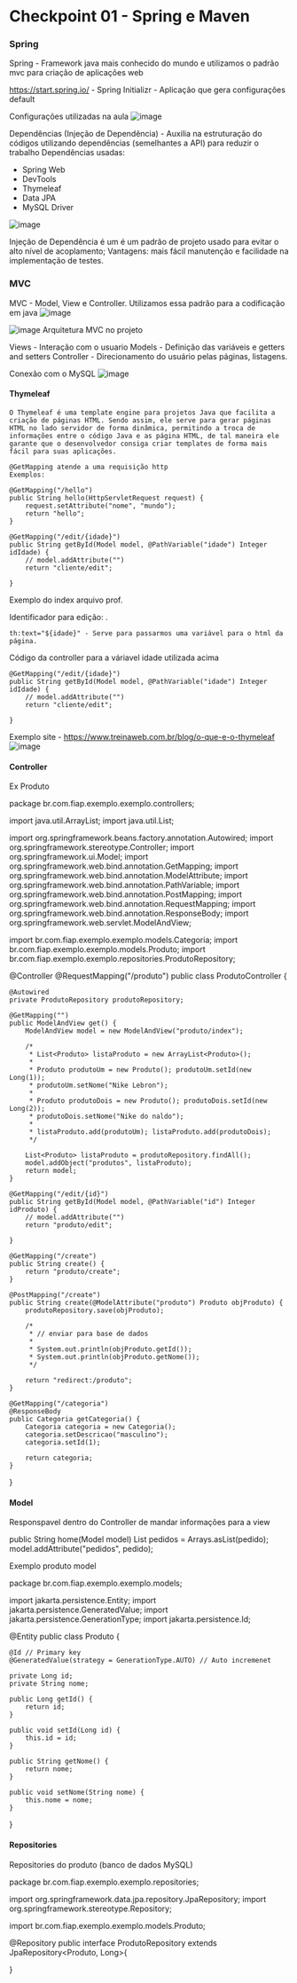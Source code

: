 # Checkpoint 01 - Spring e Maven


### Spring

Spring -  Framework java mais conhecido do mundo e utilizamos o padrão mvc para criação de aplicações web

https://start.spring.io/ - Spring Initializr - Aplicação que gera configurações default 

Configurações utilizadas na aula
![image](https://user-images.githubusercontent.com/82169520/227972728-3241db48-c263-4b9a-b425-5e2af6dbc2f3.png)

Dependências (Injeção de Dependência) - Auxilia na estruturação do códigos utilizando dependências (semelhantes a API) para reduzir o trabalho
Dependências usadas:
- Spring Web
- DevTools
- Thymeleaf
- Data JPA
- MySQL Driver

![image](https://user-images.githubusercontent.com/82169520/227974236-0a5a506f-9626-4fa4-b9f4-df7b4ce7ea0f.png)


Injeção de Dependência é um é um padrão de projeto usado para evitar o alto nível de acoplamento;
Vantagens: mais fácil manutenção e facilidade na implementação de testes.

### MVC

MVC - Model, View e Controller. Utilizamos essa padrão para a codificação em java
![image](https://user-images.githubusercontent.com/82169520/227969237-883757a0-570b-4826-9ae7-c89deccb5e77.png)

![image](https://user-images.githubusercontent.com/82169520/227970832-3a5fa43c-7ed6-494a-b737-be530287fd21.png)
Arquitetura MVC no projeto

Views - Interação com o usuario
Models - Definição das variáveis e getters and setters
Controller - Direcionamento do usuário pelas páginas, listagens.

Conexão com o MySQL
![image](https://user-images.githubusercontent.com/82169520/227973942-e6aa8366-2ea8-4b00-b1aa-b87db2d1cd43.png)

#### Thymeleaf 
	
	O Thymeleaf é uma template engine para projetos Java que facilita a criação de páginas HTML. Sendo assim, ele serve para gerar páginas HTML no lado servidor de forma dinâmica, permitindo a troca de informações entre o código Java e as página HTML, de tal maneira ele garante que o desenvolvedor consiga criar templates de forma mais fácil para suas aplicações.
	
	@GetMapping atende a uma requisição http
	Exemplos:
	
	@GetMapping("/hello")
	public String hello(HttpServletRequest request) {
		request.setAttribute("nome", "mundo");
		return "hello";
	}
	
	@GetMapping("/edit/{idade}")
	public String getById(Model model, @PathVariable("idade") Integer idIdade) {
		// model.addAttribute("")
		return "cliente/edit";

	}

Exemplo do index arquivo prof.

<p>
		Identificador para edição: <span th:text="${idade}"></span>.
	</p>
	
	th:text="${idade}" - Serve para passarmos uma variável para o html da página.
	
Código da controller para a váriavel idade utilizada acima

	@GetMapping("/edit/{idade}")
	public String getById(Model model, @PathVariable("idade") Integer idIdade) {
		// model.addAttribute("")
		return "cliente/edit";

	}
	
Exemplo site - https://www.treinaweb.com.br/blog/o-que-e-o-thymeleaf
![image](https://user-images.githubusercontent.com/82169520/228570304-b447a3f5-abf6-4589-a938-ab87c0e0d4d6.png)


#### Controller

Ex Produto
  
package br.com.fiap.exemplo.exemplo.controllers;

import java.util.ArrayList;
import java.util.List;

import org.springframework.beans.factory.annotation.Autowired;
import org.springframework.stereotype.Controller;
import org.springframework.ui.Model;
import org.springframework.web.bind.annotation.GetMapping;
import org.springframework.web.bind.annotation.ModelAttribute;
import org.springframework.web.bind.annotation.PathVariable;
import org.springframework.web.bind.annotation.PostMapping;
import org.springframework.web.bind.annotation.RequestMapping;
import org.springframework.web.bind.annotation.ResponseBody;
import org.springframework.web.servlet.ModelAndView;

import br.com.fiap.exemplo.exemplo.models.Categoria;
import br.com.fiap.exemplo.exemplo.models.Produto;
import br.com.fiap.exemplo.exemplo.repositories.ProdutoRepository;

@Controller
@RequestMapping("/produto")
public class ProdutoController {

	@Autowired
	private ProdutoRepository produtoRepository;

	@GetMapping("")
	public ModelAndView get() {
		ModelAndView model = new ModelAndView("produto/index");

		/*
		 * List<Produto> listaProduto = new ArrayList<Produto>();
		 * 
		 * Produto produtoUm = new Produto(); produtoUm.setId(new Long(1));
		 * produtoUm.setNome("Nike Lebron");
		 * 
		 * Produto produtoDois = new Produto(); produtoDois.setId(new Long(2));
		 * produtoDois.setNome("Nike do naldo");
		 * 
		 * listaProduto.add(produtoUm); listaProduto.add(produtoDois);
		 */

		List<Produto> listaProduto = produtoRepository.findAll();
		model.addObject("produtos", listaProduto);
		return model;
	}

	@GetMapping("/edit/{id}")
	public String getById(Model model, @PathVariable("id") Integer idProduto) {
		// model.addAttribute("")
		return "produto/edit";

	}

	@GetMapping("/create")
	public String create() {
		return "produto/create";
	}

	@PostMapping("/create")
	public String create(@ModelAttribute("produto") Produto objProduto) {
		produtoRepository.save(objProduto);

		/*
		 * // enviar para base de dados
		 * 
		 * System.out.println(objProduto.getId());
		 * System.out.println(objProduto.getNome());
		 */

		return "redirect:/produto";
	}

	@GetMapping("/categoria")
	@ResponseBody
	public Categoria getCategoria() {
		Categoria categoria = new Categoria();
		categoria.setDescricao("masculino");
		categoria.setId(1);

		return categoria;
	}

}

#### Model
Responspavel dentro do Controller de mandar informações para a view

public String home(Model model)
List<Pedido> pedidos = Arrays.asList(pedido);
		model.addAttribute("pedidos", pedido);



Exemplo produto model

package br.com.fiap.exemplo.exemplo.models;

import jakarta.persistence.Entity;
import jakarta.persistence.GeneratedValue;
import jakarta.persistence.GenerationType;
import jakarta.persistence.Id;

@Entity
public class Produto {

	@Id // Primary key
	@GeneratedValue(strategy = GenerationType.AUTO) // Auto incremenet

	private Long id;
	private String nome;

	public Long getId() {
		return id;
	}

	public void setId(Long id) {
		this.id = id;
	}

	public String getNome() {
		return nome;
	}

	public void setNome(String nome) {
		this.nome = nome;
	}

}

#### Repositories
Repositories do produto (banco de dados MySQL)

package br.com.fiap.exemplo.exemplo.repositories;

import org.springframework.data.jpa.repository.JpaRepository;
import org.springframework.stereotype.Repository;

import br.com.fiap.exemplo.exemplo.models.Produto;

@Repository
public interface ProdutoRepository extends JpaRepository<Produto, Long>{
	
	
}


